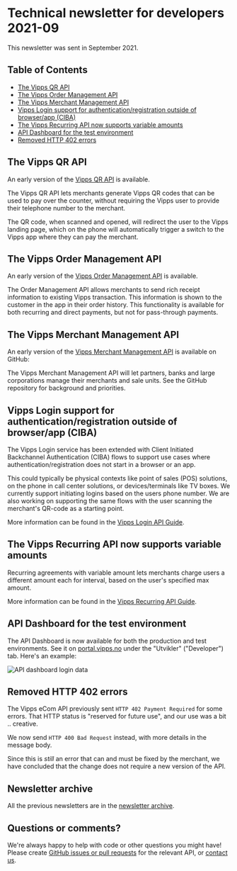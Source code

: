 <!-- START_METADATA
---
sidebar_position: 75
title: 2021-09
pagination_next: null
pagination_prev: null
---
END_METADATA -->

# Technical newsletter for developers 2021-09

This newsletter was sent in September 2021.

<!-- START_COMMENT -->

## Table of Contents

- [The Vipps QR API](#the-vipps-qr-api)
- [The Vipps Order Management API](#the-vipps-order-management-api)
- [The Vipps Merchant Management API](#the-vipps-merchant-management-api)
- [Vipps Login support for authentication/registration outside of browser/app (CIBA)](#vipps-login-support-for-authenticationregistration-outside-of-browserapp-ciba)
- [The Vipps Recurring API now supports variable amounts](#the-vipps-recurring-api-now-supports-variable-amounts)
- [API Dashboard for the test environment](#api-dashboard-for-the-test-environment)
- [Removed HTTP 402 errors](#removed-http-402-errors)

<!-- END_COMMENT -->

## The Vipps QR API

An early version of the
[Vipps QR API](https://vippsas.github.io/vipps-developer-docs/docs/APIs/qr-api/)
is available.

The Vipps QR API lets merchants generate Vipps QR codes that can be used to pay
over the counter, without requiring the Vipps user to provide their telephone
number to the merchant.

The QR code, when scanned and opened, will redirect the user to the Vipps
landing page, which on the phone will automatically trigger a switch to the
Vipps app where they can pay the merchant.

## The Vipps Order Management API

An early version of the
[Vipps Order Management API](https://vippsas.github.io/vipps-developer-docs/docs/APIs/order-management-api/)
is available.

The Order Management API allows merchants to send rich receipt information to
existing Vipps transaction. This information is shown to the customer in the
app in their order history. This functionality is available for both recurring
and direct payments, but not for pass-through payments.

## The Vipps Merchant Management API

An early version of the
[Vipps Merchant Management API](https://github.com/vippsas/vipps-merchant-management-api)
is available on GitHub:

The Vipps Merchant Management API will let partners, banks and large corporations
manage their merchants and sale units. See the GitHub repository for
background and priorities.

## Vipps Login support for authentication/registration outside of browser/app (CIBA)

The Vipps Login service has been extended with Client Initiated Backchannel Authentication
(CIBA) flows to support use cases where authentication/registration does not start in a browser or an app.

This could typically be physical contexts like point of sales (POS) solutions, on the
phone in call center solutions, or devices/terminals like TV boxes. We currently support initiating logins based on the users phone number. We are also working on supporting the same flows with the user scanning the merchant's QR-code as a starting point.

More information can be found in the
[Vipps Login API Guide](https://vippsas.github.io/vipps-developer-docs/docs/APIs/login-api/vipps-login-api#client-initiated-backchannel-authentication-flows-ciba---special-cases-where-login-does-not-start-in-browser-or-app).

## The Vipps Recurring API now supports variable amounts

Recurring agreements with variable amount lets merchants charge users a different amount each for interval, based on the user's specified max amount.

More information can be found in the
[Vipps Recurring API Guide](https://vippsas.github.io/vipps-developer-docs/docs/APIs/recurring-api/vipps-recurring-api#recurring-agreements-with-variable-amount).

## API Dashboard for the test environment

The API Dashboard is now available for both the production and test environments.
See it on
[portal.vipps.no](https://portal.vipps.no)
under the "Utvikler" ("Developer") tab.
Here's an example:

![API dashboard login data](images/2021-06-api-dashboard-login-example.png)

## Removed HTTP 402 errors

The Vipps eCom API previously sent `HTTP 402 Payment Required` for some errors.
That HTTP status is "reserved for future use", and our use was a bit .. creative.

We now send `HTTP 400 Bad Request` instead, with more details in the message body.

Since this is _still_ an error that can and must be fixed by the merchant,
we have concluded that the change does not require a new version of the API.

## Newsletter archive

All the previous newsletters are in the
[newsletter archive](https://vippsas.github.io/vipps-developer-docs/docs/vipps-developers/newsletters/).

## Questions or comments?

We're always happy to help with code or other questions you might have!
Please create [GitHub issues or pull requests](https://github.com/vippsas)
for the relevant API,
or [contact us](https://vippsas.github.io/vipps-developer-docs/docs/vipps-developers/contact).
